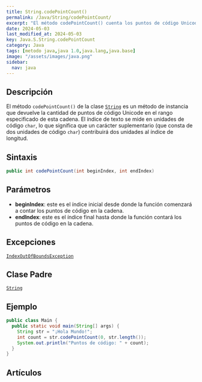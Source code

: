 ```yaml
---
title: String.codePointCount()
permalink: /Java/String/codePointCount/
excerpt: "El método codePointCount() cuenta los puntos de código Unicode en una cadena de texto en Java."
date: 2024-05-03
last_modified_at: 2024-05-03
key: Java.S.String.codePointCount
category: Java
tags: [metodo java,java 1.0,java.lang,java.base]
image: "/assets/images/java.png"
sidebar:
  nav: java
---
```


## Descripción


El método `codePointCount()` de la clase [`String`](https://www.w3api.com/Java/String/) es un método de instancia que devuelve la cantidad de puntos de código Unicode en el rango especificado de esta cadena. El índice de texto se mide en unidades de código `char`, lo que significa que un carácter suplementario (que consta de dos unidades de código `char`) contribuirá dos unidades al índice de longitud.


## Sintaxis


```java
public int codePointCount(int beginIndex, int endIndex)
```


## Parámetros

- **beginIndex**: este es el índice inicial desde donde la función comenzará a contar los puntos de código en la cadena.
- **endIndex**: este es el índice final hasta donde la función contará los puntos de código en la cadena.

## Excepciones


[`IndexOutOfBoundsException`](https://www.w3api.com/Java/IndexOutOfBoundsException/)


## Clase Padre


[`String`](https://www.w3api.com/Java/String/)


## Ejemplo


```java
public class Main {
  public static void main(String[] args) {
    String str = "¡Hola Mundo!";
    int count = str.codePointCount(0, str.length());
    System.out.println("Puntos de código: " + count);
  }
}
```


## Artículos

